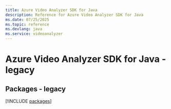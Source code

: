 ```yaml
---
title: Azure Video Analyzer SDK for Java
description: Reference for Azure Video Analyzer SDK for Java
ms.date: 07/25/2025
ms.topic: reference
ms.devlang: java
ms.service: videoanalyzer
---
```

# Azure Video Analyzer SDK for Java - legacy
## Packages - legacy
[!INCLUDE [packages](video-analyzer-index.md)]